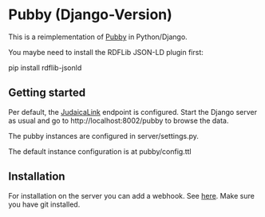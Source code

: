 # Pubby (Django-Version)

This is a reimplementation of [Pubby](http://wifo5-03.informatik.uni-mannheim.de/pubby/) in Python/Django.

You maybe need to install the RDFLib JSON-LD plugin first:

pip install rdflib-jsonld

## Getting started

Per default, the [JudaicaLink](http://web.judaicalink.org/) endpoint is configured. Start the Django server as usual and go to http://localhost:8002/pubby to browse the data.

The pubby instances are configured in server/settings.py.

The default instance configuration is at pubby/config.ttl 

## Installation

For installation on the server you can add a webhook. See [here](https://github.com/FlorianRupp/django-webhook-consume.git).
Make sure you have git installed.
